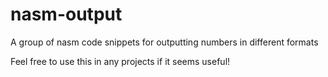 # nasm-output
A group of nasm code snippets for outputting numbers in different formats

Feel free to use this in any projects if it seems useful!
